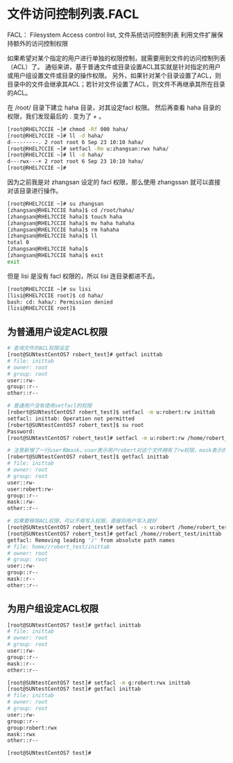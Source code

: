# 文件访问控制列表.FACL


FACL： Filesystem Access control list, 文件系统访问控制列表
利用文件扩展保持额外的访问控制权限

如果希望对某个指定的用户进行单独的权限控制，就需要用到文件的访问控制列表（ACL）了。
通俗来讲，基于普通文件或目录设置ACL其实就是针对指定的用户或用户组设置文件或目录的操作权限。
另外，如果针对某个目录设置了ACL，则目录中的文件会继承其ACL；若针对文件设置了ACL，则文件不再继承其所在目录的ACL。



在 /root/ 目录下建立 haha 目录，对其设定facl 权限。
然后再查看 haha 目录的权限，我们发现最后的 . 变为了 + 。
```sh
[root@RHEL7CCIE ~]# chmod -Rf 000 haha/
[root@RHEL7CCIE ~]# ll -d haha/
d---------. 2 root root 6 Sep 23 10:10 haha/
[root@RHEL7CCIE ~]# setfacl -Rm u:zhangsan:rwx haha/
[root@RHEL7CCIE ~]# ll -d haha/
d---rwx---+ 2 root root 6 Sep 23 10:10 haha/
[root@RHEL7CCIE ~]#
```

因为之前我是对 zhangsan 设定的 facl 权限，那么使用 zhangssan 就可以直接对该目录进行操作。
```sh
[root@RHEL7CCIE ~]# su zhangsan
[zhangsan@RHEL7CCIE haha]$ cd /root/haha/
[zhangsan@RHEL7CCIE haha]$ touch haha
[zhangsan@RHEL7CCIE haha]$ mv haha hahaha
[zhangsan@RHEL7CCIE haha]$ rm hahaha
[zhangsan@RHEL7CCIE haha]$ ll
total 0
[zhangsan@RHEL7CCIE haha]$
[zhangsan@RHEL7CCIE haha]$ exit
exit
```

但是 lisi 是没有 facl 权限的，所以 lisi 连目录都进不去。
```sh
[root@RHEL7CCIE ~]# su lisi
[lisi@RHEL7CCIE root]$ cd haha/
bash: cd: haha/: Permission denied
[lisi@RHEL7CCIE root]$
```





## 为普通用户设定ACL权限



```sh
# 查询文件的ACL权限设定
[root@SUNtestCentOS7 robert_test]# getfacl inittab
# file: inittab
# owner: root
# group: root
user::rw-
group::r--
other::r--

# 普通用户没有使用setfacl的权限
[robert@SUNtestCentOS7 robert_test]$ setfacl -m u:robert:rw inittab
setfacl: inittab: Operation not permitted
[robert@SUNtestCentOS7 robert_test]$ su root
Password:
[root@SUNtestCentOS7 robert_test]# setfacl -m u:robert:rw /home/robert_test/inittab

# 注意新增了一行user和mask。user表示用户robert对这个文件拥有了rw权限，mask表示的意思是，对这个文件添加权限的时候，最多只能添加rw权限，如果还加入x权限，那么x权限会被去掉
[robert@SUNtestCentOS7 robert_test]$ getfacl inittab
# file: inittab
# owner: root
# group: root
user::rw-
user:robert:rw-
group::r--
mask::rw-
other::r--

# 如果要移除ACL权限，可以不用写入权限，直接将用户写入就好
[root@SUNtestCentOS7 robert_test]# setfacl -x u:robert /home/robert_test/inittab
[root@SUNtestCentOS7 robert_test]# getfacl /home//robert_test/inittab
getfacl: Removing leading '/' from absolute path names
# file: home//robert_test/inittab
# owner: root
# group: root
user::rw-
group::r--
mask::r--
other::r--

```






## 为用户组设定ACL权限

```sh
[root@SUNtestCentOS7 test]# getfacl inittab
# file: inittab
# owner: root
# group: root
user::rw-
group::r--
mask::r--
other::r--

[root@SUNtestCentOS7 test]# setfacl -m g:robert:rwx inittab
[root@SUNtestCentOS7 test]# getfacl inittab
# file: inittab
# owner: root
# group: root
user::rw-
group::r--
group:robert:rwx
mask::rwx
other::r--

[root@SUNtestCentOS7 test]#
```






